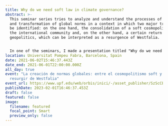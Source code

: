 ```yaml
---
title: Why do we need soft law in climate governance?
abstract: >-
  This seminar series tries to analyze and understand the processes of creation
  and transformation of global norms in a context in which two major trends can
  be identified: on the one hand, the consolidation of a soft cosmopolitanism in
  the international community and, on the other hand, a certain return to
  geopolitics, which can be interpreted as a resurgence of Westfalia.


  In one of the seminars, I made a presentation titled "Why do we need soft law in climate governance?" The main findings are: (1) The causes, scope and potential solutions to many international issues are transnational or global. Therefore soft laws offer a more convenient model of norm-making. (2) States (heterogeneity in civilization, culture, political and economic systems) are relevant actors in implementing international norms and mobilizing resources to solve global issues. This does not deny the diversity of the non-state actors or private sectors and their increasingly important functions and roles in norm-making.
location: Universitat Pompeu Fabra, Barcelona, Spain
date: 2021-06-02T15:46:37.443Z
date_end: 2021-06-01T22:00:00.000Z
all_day: true
event: "La creación de normas globales: entre el cosmopolitismo soft y el
  resurgir de Westfalia"
event_url: https://www.upf.edu/web/orbis/inici/-/asset_publisher/SzScCBKxmvZp/content/id/245738342/maximized#.YiTN6HrMIdW
publishDate: 2023-02-01T16:46:37.453Z
draft: false
featured: false
image:
  filename: featured
  focal_point: Smart
  preview_only: false
---
```

